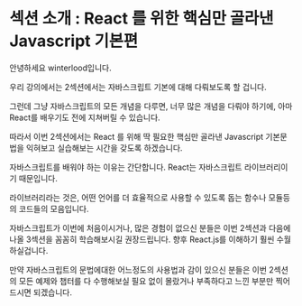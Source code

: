 # 섹션 소개 : React 를 위한 핵심만 골라낸 Javascript 기본편

안녕하세요 winterlood입니다.

우리 강의에서는 2섹션에서는 자바스크립트 기본에 대해 다뤄보도록 할 겁니다.

그런데 그냥 자바스크립트의 모든 개념을 다루면, 너무 많은 개념을 다뤄야 하기에, 아마 React를 배우기도 전에 지쳐버릴 수 있습니다.

따라서 이번 2섹션에서는 React 를 위해 딱 필요한 핵심만 골라낸 Javascript 기본문법을 익혀보고 실습해보는 시간을 갖도록 하겠습니다.

자바스크립트를 배워야 하는 이유는 간단합니다. React는 자바스크립트 라이브러리이기 때문입니다.

라이브러리라는 것은, 어떤 언어를 더 효율적으로 사용할 수 있도록 돕는 함수나 모듈등의 코드들의 모음입니다.

자바스크립트가 이번에 처음이시거나, 많은 경험이 없으신 분들은 이번 2섹션과 다음에 나올 3섹션을 꼼꼼히 학습해보시길 권장드립니다. 향후 React.js를 이해하기 훨씬 수월하실겁니다.

만약 자바스크립트의 문법에대한 어느정도의 사용법과 감이 있으신 분들은 이번 2섹션의 모든 예제와 챕터를 다 수행해보실 필요 없이 몰랐거나 부족하다고 느낀 부분만 찍어드시면 되겠습니다.

